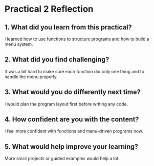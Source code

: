 # Practical 2 Reflection

## 1. What did you learn from this practical?

I learned how to use functions to structure programs and how to build a menu system.

## 2. What did you find challenging?

It was a bit hard to make sure each function did only one thing and to handle the menu properly.

## 3. What would you do differently next time?

I would plan the program layout first before writing any code.

## 4. How confident are you with the content?

I feel more confident with functions and menu-driven programs now.

## 5. What would help improve your learning?

More small projects or guided examples would help a lot.
